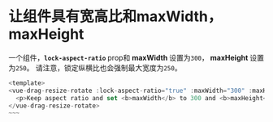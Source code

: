 # 让组件具有宽高比和maxWidth，maxHeight

一个组件，<b>`lock-aspect-ratio` </b> prop和<b> maxWidth </b>设置为`300`，<b> maxHeight </b>设置为`250`。 请注意，锁定纵横比也会强制最大宽度为`250`。

```js
<template>
<vue-drag-resize-rotate :lock-aspect-ratio="true" :maxWidth="300" :maxHeight="250" @resizing="onResizing">
  <p>Keep aspect ratio and set <b>maxWidth</b> to 300 and <b>maxHeight</b> to 250.</p>
</vue-drag-resize-rotate>
~~~

